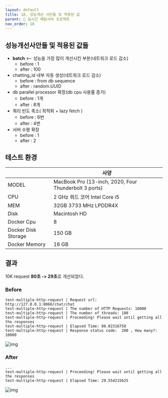 ```yaml
---
layout: default
title: 18. 성능개선 사안들 및 적용된 값
parent: 📌 실시간 채팅서버 프로젝트
nav_order: 18
---
```

## 성능개선사안들 및 적용된 값들
* **batch** <-- 성능을 가장 많이 개선시킨 부분(네트워크 로드 감소)
  * before : 1
  * after : 100
* chatting_id 내부 자동 생성(네트워크 로드 감소)
  * before : from db sequence
  * after : random.UUID
* db parallel processor 확장(db cpu 사용률 증가)
  * before : 1개
  * after : 8개
* 쿼리 빈도 축소( 최적화 + lazy fetch )
  * before : 6번
  * after : 4번
* 서버 수평 확장
  * before : 1
  * after : 2

## 테스트 환경

|                     | 사양                                                    | 
|---------------------|-------------------------------------------------------|
| MODEL               | MacBook Pro (13-inch, 2020, Four Thunderbolt 3 ports) |
| CPU                 | 2 GHz 쿼드 코어 Intel Core i5                             |
| MEM                 | 32GB 3733 MHz LPDDR4X                                 |
| Disk                | Macintosh HD                                          |
| Docker Cpu          | 8                                                     |
| Docker Disk Storage | 150 GB                                                |
| Docker Memory       | 16 GB                                                 |

## 결과
10K request **80초 -> 29초**로 개선되었다.

### Before
```
test-multiple-http-request | Request url: http://127.0.0.1:8060/chat/chat
test-multiple-http-request | The number of HTTP Requests: 10000
test-multiple-http-request | The number of threads: 100
test-multiple-http-request | Proceeding! Please wait until getting all the responses
test-multiple-http-request | Elapsed Time: 80.02316758
test-multiple-http-request | Response status code:  200 , How many?:  10000
```

![img](../../../assets/img/db/2.png)

### After
```
...
test-multiple-http-request | Proceeding! Please wait until getting all the responses
test-multiple-http-request | Elapsed Time: 29.554215625
```

![img](../../../assets/img/db/8.png)